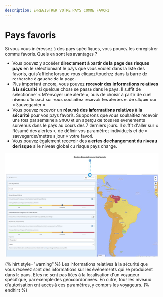 ```yaml
---
description: ENREGISTRER VOTRE PAYS COMME FAVORI
---
```


# Pays favoris

Si vous vous intéressez à des pays spécifiques, vous pouvez les enregistrer comme favoris. Quels en sont les avantages ?

* Vous pouvez y accéder **directement à partir de la page des risques pays** en le sélectionnant le pays que vous voulez dans la liste des favoris, qui s'affiche lorsque vous cliquez/touchez dans la barre de recherche à gauche de la page. 
* Plus important encore, vous pouvez **recevoir des** **informations relatives à la sécurité** si quelque chose se passe dans le pays. Il suffit de sélectionner « M'envoyer une alerte », puis de choisir à partir de quel niveau d'impact sur vous souhaitez recevoir les alertes et de cliquer sur « Sauvegarder ». 
* Vous pouvez recevoir un **résumé des informations relatives à la sécurité** pour vos pays favoris. Supposons que vous souhaitiez recevoir une fois par semaine à 9h00 et un aperçu de tous les événements survenus dans le pays au cours des 7 derniers jours. Il suffit d'aller sur « Résumé des alertes », de définir vos paramètres individuels et de « sauvegarder/mettre à jour » votre favori. 
* Vous pouvez également recevoir des **alertes de changement du niveau de risque** si le niveau global du risque pays change. 

![](../.gitbook/assets/country-information-save-button%20%281%29.JPG)

{% hint style="warning" %}
Les informations relatives à la sécurité que vous recevez sont des informations sur les événements qui se produisent dans le pays. Elles ne sont pas liées à la localisation d'un voyageur spécifique, par exemple des géocoordonnées. En outre, tous les niveaux d'autorisation ont accès à ces paramètres, y compris les voyageurs.
{% endhint %}

